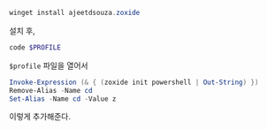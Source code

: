 ```powershell
winget install ajeetdsouza.zoxide
```
설치 후,
```powershell
code $PROFILE
```
`$profile` 파일을 열어서 
```powershell
Invoke-Expression (& { (zoxide init powershell | Out-String) })
Remove-Alias -Name cd
Set-Alias -Name cd -Value z
```
이렇게 추가해준다.